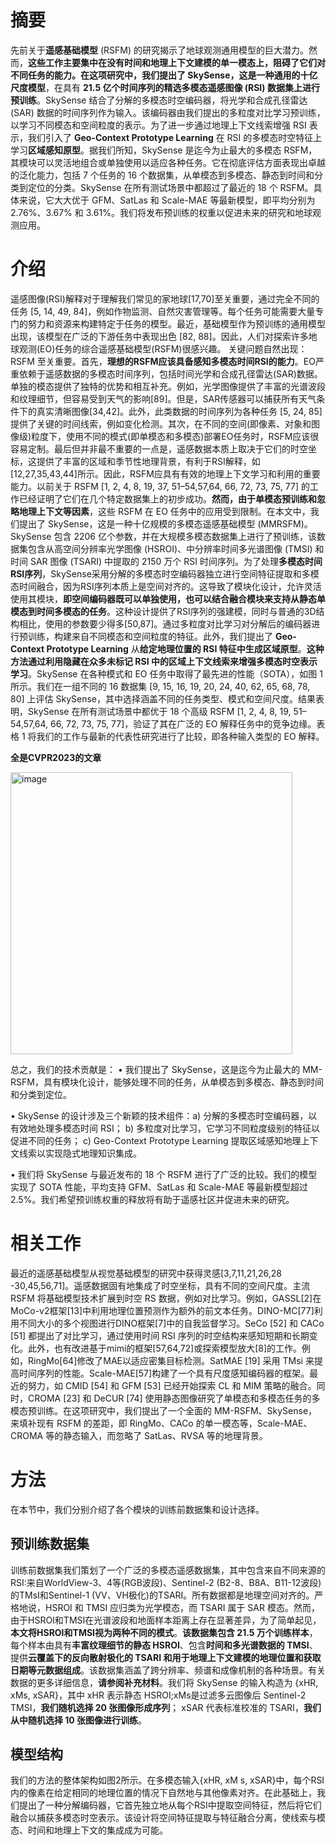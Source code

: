 # 摘要
先前关于**遥感基础模型** (RSFM) 的研究揭示了地球观测通用模型的巨大潜力。然而，**这些工作主要集中在没有时间和地理上下文建模的单一模态上，阻碍了它们对不同任务的能力。**在这项研究中，我们提出了 SkySense，这是一种通用的**十亿尺度模型**，在具有 **21.5 亿个时间序列的精选多模态遥感图像 (RSI) 数据集上进行预训练**。SkySense 结合了分解的多模态时空编码器，将光学和合成孔径雷达 (SAR) 数据的时间序列作为输入。该编码器由我们提出的多粒度对比学习预训练，以学习不同模态和空间粒度的表示。为了进一步通过地理上下文线索增强 RSI 表示，我们引入了 **Geo-Context Prototype Learning** 在 RSI 的多模态时空特征上学习**区域感知原型**。据我们所知，SkySense 是迄今为止最大的多模态 RSFM，其模块可以灵活地组合或单独使用以适应各种任务。它在彻底评估方面表现出卓越的泛化能力，包括 7 个任务的 16 个数据集，从单模态到多模态、静态到时间和分类到定位的分类。SkySense 在所有测试场景中都超过了最近的 18 个 RSFM。具体来说，它大大优于 GFM、SatLas 和 Scale-MAE 等最新模型，即平均分别为 2.76%、3.67% 和 3.61%。我们将发布预训练的权重以促进未来的研究和地球观测应用。

# 介绍
遥感图像(RSI)解释对于理解我们常见的家地球[17,70]至关重要，通过完全不同的任务 [5, 14, 49, 84]，例如作物监测、自然灾害管理等。每个任务可能需要大量专门的努力和资源来构建特定于任务的模型。最近，基础模型作为预训练的通用模型出现，该模型在广泛的下游任务中表现出色 [82, 88]。因此，人们对探索许多地球观测(EO)任务的综合遥感基础模型(RSFM)很感兴趣。
关键问题自然出现：RSFM 至关重要。首先，**理想的RSFM应该具备感知多模态时间RSI的能力**。EO严重依赖于遥感数据的多模态时间序列，包括时间光学和合成孔径雷达(SAR)数据。单独的模态提供了独特的优势和相互补充。例如，光学图像提供了丰富的光谱波段和纹理细节，但容易受到天气的影响[89]。但是，SAR传感器可以捕获所有天气条件下的真实清晰图像[34,42]。此外，此类数据的时间序列为各种任务 [5, 24, 85] 提供了关键的时间线索，例如变化检测。其次，在不同的空间(即像素、对象和图像级)粒度下，使用不同的模式(即单模态和多模态)部署EO任务时，RSFM应该很容易定制。最后但并非最不重要的一点是，遥感数据本质上取决于它们的时空坐标，这提供了丰富的区域和季节性地理背景，有利于RSI解释，如[12,27,35,43,44]所示。因此，RSFM应具有有效的地理上下文学习和利用的重要能力。以前关于 RSFM [1, 2, 4, 8, 19, 37, 51–54,57,64, 66, 72, 73, 75, 77] 的工作已经证明了它们在几个特定数据集上的初步成功。**然而，由于单模态预训练和忽略地理上下文等因素**，这些 RSFM 在 EO 任务中的应用受到限制。在本文中，我们提出了 SkySense，这是一种十亿规模的多模态遥感基础模型 (MMRSFM)。SkySense 包含 2206 亿个参数，并在大规模多模态数据集上进行了预训练，该数据集包含从高空间分辨率光学图像 (HSROI)、中分辨率时间多光谱图像 (TMSI) 和时间 SAR 图像 (TSARI) 中提取的 2150 万个 RSI 时间序列。为了处理**多模态时间RSI序列**，SkySense采用分解的多模态时空编码器独立进行空间特征提取和多模态时间融合，因为RSI序列本质上是空间对齐的。这导致了模块化设计，允许灵活使用其模块，**即空间编码器既可以单独使用，也可以结合融合模块来支持从静态单模态到时间多模态的任务**。这种设计提供了RSI序列的强建模，同时与普通的3D结构相比，使用的参数要少得多[50,87]。通过多粒度对比学习对分解后的编码器进行预训练，构建来自不同模态和空间粒度的特征。此外，我们提出了 **Geo-Context Prototype Learning** 从**给定地理位置的 RSI 特征中生成区域原型**。**这种方法通过利用隐藏在众多未标记 RSI 中的区域上下文线索来增强多模态时空表示学习**。SkySense 在各种模式和 EO 任务中取得了最先进的性能（SOTA），如图 1 所示。我们在一组不同的 16 数据集 [9, 15, 16, 19, 20, 24, 40, 62, 65, 68, 78, 80] 上评估 SkySense，其中选择涵盖不同的任务类型、模式和空间尺度。结果表明，SkySense 在所有测试场景中都优于 18 个高级 RSFM [1, 2, 4, 8, 19, 51–54,57,64, 66, 72, 73, 75, 77]，验证了其在广泛的 EO 解释任务中的竞争边缘。表格 1 将我们的工作与最新的代表性研究进行了比较，即各种输入类型的 EO 解释。

**全是CVPR2023的文章**

<img width="451" alt="image" src="https://github.com/icey-zhang/notebook/assets/54712081/cd337f25-e240-4ced-b4b5-ca8a7b08cb0e">

总之，我们的技术贡献是： 
• 我们提出了 SkySense，这是迄今为止最大的 MM-RSFM，具有模块化设计，能够处理不同的任务，从单模态到多模态、静态到时间和分类到定位。

• SkySense 的设计涉及三个新颖的技术组件：a) 分解的多模态时空编码器，以有效地处理多模态时间 RSI； b) 多粒度对比学习，它学习不同粒度级别的特征以促进不同的任务； c) Geo-Context Prototype Learning 提取区域感知地理上下文线索以实现隐式地理知识集成。

• 我们将 SkySense 与最近发布的 18 个 RSFM 进行了广泛的比较。我们的模型实现了 SOTA 性能，平均支持 GFM、SatLas 和 Scale-MAE 等最新模型超过 2.5%。我们希望预训练权重的释放将有助于遥感社区并促进未来的研究。

# 相关工作
最近的遥感基础模型从视觉基础模型的研究中获得灵感[3,7,11,21,26,28 -30,45,56,71]。遥感数据固有地集成了时空坐标，具有不同的空间尺度。主流 RSFM 将基础模型技术扩展到时空 RS 数据，例如对比学习。例如，GASSL[2]在MoCo-v2框架[13]中利用地理位置预测作为额外的前文本任务。DINO-MC[77]利用不同大小的多个视图进行DINO框架[7]中的自我监督学习。SeCo [52] 和 CACo [51] 都提出了对比学习，通过使用时间 RSI 序列的时空结构来感知短期和长期变化。此外，也有改进基于mimi的框架[57,64,72]或探索模型放大[8]的工作。例如，RingMo[64]修改了MAE以适应密集目标检测。SatMAE [19] 采用 TMsi 来提高时间序列的性能。Scale-MAE[57]构建了一个具有尺度感知编码器的框架。最近的努力，如 CMID [54] 和 GFM [53] 已经开始探索 CL 和 MIM 策略的融合。同时，CROMA [23] 和 DeCUR [74] 使用静态图像研究了单模态和多模态任务的多模态预训练。在这项研究中，我们提出了一个全面的 MM-RSFM、SkySense，来填补现有 RSFM 的差距，即 RingMo、CACo 的单一模态等，Scale-MAE、CROMA 等的静态输入，而忽略了 SatLas、RVSA 等的地理背景。

# 方法
在本节中，我们分别介绍了各个模块的训练前数据集和设计选择。
## 预训练数据集
训练前数据集我们策划了一个广泛的多模态遥感数据集，其中包含来自不同来源的RSI:来自WorldView-3、4等(RGB波段)、Sentinel-2 (B2-8、B8A、B11-12波段)的TMsI和Sentinel-1 (VV、VH极化)的TSARI。所有数据都是地理空间对齐的。严格地说，HSROI 和 TMSI 应归类为光学模态，而 TSARI 属于 SAR 模态。然而，由于HSROI和TMSI在光谱波段和地面样本距离上存在显著差异，为了简单起见，**本文将HSROI和TMSI视为两种不同的模式**。**该数据集包含 21.5 万个训练样本**，每个样本由具有**丰富纹理细节的静态 HSROI**、包含**时间和多光谱数据的 TMSI**、提供**云覆盖下的反向散射极化的 TSARI 和用于地理上下文建模的地理位置和获取日期等元数据组成**。该数据集涵盖了跨分辨率、频谱和成像机制的各种场景。有关数据的更多详细信息，**请参阅补充材料**。我们将 SkySense 的输入构造为 {xHR, xMs, xSAR}，其中 xHR 表示静态 HSROI;xMs是过滤多云图像后 Sentinel-2 TMSI，**我们随机选择 20 张图像形成序列**； xSAR 代表标准校准的 TSARI，**我们从中随机选择 10 张图像进行训练**。

## 模型结构
我们的方法的整体架构如图2所示。在多模态输入{xHR, xM s, xSAR}中，每个RSI内的像素在给定相同的地理位置的情况下自然地与其他像素对齐。在此基础上，我们提出了一种分解编码器，它首先独立地从每个RSI中提取空间特征，然后将它们融合以捕获多模态时空表示。该设计将空间特征提取与特征融合分离，使线索与模态、时间和地理上下文的集成成为可能。
